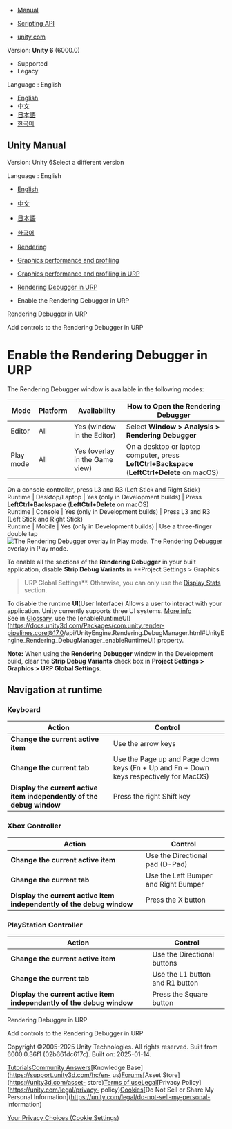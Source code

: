 [](https://docs.unity3d.com)

  * [Manual](../Manual/index.html)
  * [Scripting API](../ScriptReference/index.html)

  * [unity.com](https://unity.com/)

Version: **Unity 6** (6000.0)

  * Supported
  * Legacy

Language : English

  * [English](/Manual/urp/features/rendering-debugger-use.html)
  * [中文](/cn/current/Manual/urp/features/rendering-debugger-use.html)
  * [日本語](/ja/current/Manual/urp/features/rendering-debugger-use.html)
  * [한국어](/kr/current/Manual/urp/features/rendering-debugger-use.html)

[](https://docs.unity3d.com)

## Unity Manual

Version: Unity 6Select a different version

Language : English

  * [English](/Manual/urp/features/rendering-debugger-use.html)
  * [中文](/cn/current/Manual/urp/features/rendering-debugger-use.html)
  * [日本語](/ja/current/Manual/urp/features/rendering-debugger-use.html)
  * [한국어](/kr/current/Manual/urp/features/rendering-debugger-use.html)

  * [Rendering](../../rendering-and-post-processing.html)
  * [Graphics performance and profiling](../../graphics-performance-profiling.html)
  * [Graphics performance and profiling in URP](../../graphics-performance-and-profiling-in-urp.html)
  * [Rendering Debugger in URP](../../urp/features/rendering-debugger.html)
  * Enable the Rendering Debugger in URP

[](../../urp/features/rendering-debugger.html)

Rendering Debugger in URP

[](../../urp/features/rendering-debugger-add-controls.html)

Add controls to the Rendering Debugger in URP

# Enable the Rendering Debugger in URP

The Rendering Debugger window is available in the following modes:

Mode | Platform | Availability | How to Open the Rendering Debugger  
---|---|---|---  
Editor | All | Yes (window in the Editor) | Select **Window > Analysis > Rendering Debugger**  
Play mode | All | Yes (overlay in the Game view) | On a desktop or laptop computer, press **LeftCtrl+Backspace** (**LeftCtrl+Delete** on macOS)  
On a console controller, press L3 and R3 (Left Stick and Right Stick)  
Runtime | Desktop/Laptop | Yes (only in Development builds) | Press **LeftCtrl+Backspace** (**LeftCtrl+Delete** on macOS)  
Runtime | Console | Yes (only in Development builds) | Press L3 and R3 (Left Stick and Right Stick)  
Runtime | Mobile | Yes (only in Development builds) | Use a three-finger double tap  
![The Rendering Debugger overlay in Play
mode.](../../../uploads/urp/rendering-debugger-play-mode.jpg) The Rendering
Debugger overlay in Play mode.

To enable all the sections of the **Rendering Debugger** in your built
application, disable **Strip Debug Variants** in **Project Settings > Graphics
> URP Global Settings**. Otherwise, you can only use the [Display
Stats](rendering-debugger-reference.html#display-stats) section.

To disable the runtime **UI**(User Interface) Allows a user to interact with
your application. Unity currently supports three UI systems. [More
info](../../UI-system-compare.html)  
See in [Glossary](../../Glossary.html#UI), use the
[enableRuntimeUI](https://docs.unity3d.com/Packages/com.unity.render-
pipelines.core@17.0/api/UnityEngine.Rendering.DebugManager.html#UnityEngine_Rendering_DebugManager_enableRuntimeUI)
property.

**Note:** When using the **Rendering Debugger** window in the Development
build, clear the **Strip Debug Variants** check box in **Project Settings >
Graphics > URP Global Settings**.

##  Navigation at runtime

### Keyboard

Action | Control  
---|---  
**Change the current active item** | Use the arrow keys  
**Change the current tab** | Use the Page up and Page down keys (Fn + Up and Fn + Down keys respectively for MacOS)  
**Display the current active item independently of the debug window** | Press the right Shift key  
  
### Xbox Controller

Action | Control  
---|---  
**Change the current active item** | Use the Directional pad (D-Pad)  
**Change the current tab** | Use the Left Bumper and Right Bumper  
**Display the current active item independently of the debug window** | Press the X button  
  
### PlayStation Controller

Action | Control  
---|---  
**Change the current active item** | Use the Directional buttons  
**Change the current tab** | Use the L1 button and R1 button  
**Display the current active item independently of the debug window** | Press the Square button  
  
[](../../urp/features/rendering-debugger.html)

Rendering Debugger in URP

[](../../urp/features/rendering-debugger-add-controls.html)

Add controls to the Rendering Debugger in URP

Copyright ©2005-2025 Unity Technologies. All rights reserved. Built from
6000.0.36f1 (02b661dc617c). Built on: 2025-01-14.

[Tutorials](https://learn.unity.com/)[Community
Answers](https://answers.unity3d.com)[Knowledge
Base](https://support.unity3d.com/hc/en-
us)[Forums](https://forum.unity3d.com)[Asset Store](https://unity3d.com/asset-
store)[Terms of
use](https://docs.unity3d.com/Manual/TermsOfUse.html)[Legal](https://unity.com/legal)[Privacy
Policy](https://unity.com/legal/privacy-
policy)[Cookies](https://unity.com/legal/cookie-policy)[Do Not Sell or Share
My Personal Information](https://unity.com/legal/do-not-sell-my-personal-
information)

[Your Privacy Choices (Cookie Settings)](javascript:void\(0\);)


